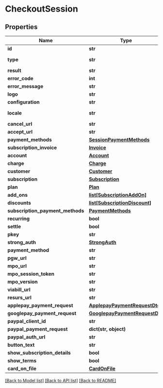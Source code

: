 # CheckoutSession

## Properties
Name | Type | Description | Notes
------------ | ------------- | ------------- | -------------
**id** | **str** | Session id | 
**type** | **str** | Session type | 
**result** | **str** |  | [optional] 
**error_code** | **int** |  | [optional] 
**error_message** | **str** |  | [optional] 
**logo** | **str** |  | [optional] 
**configuration** | **str** |  | [optional] 
**locale** | **str** | Session locale | 
**cancel_url** | **str** |  | [optional] 
**accept_url** | **str** |  | [optional] 
**payment_methods** | [**SessionPaymentMethods**](SessionPaymentMethods.md) |  | [optional] 
**subscription_invoice** | [**Invoice**](Invoice.md) |  | [optional] 
**account** | [**Account**](Account.md) |  | [optional] 
**charge** | [**Charge**](Charge.md) |  | [optional] 
**customer** | [**Customer**](Customer.md) |  | [optional] 
**subscription** | [**Subscription**](Subscription.md) |  | [optional] 
**plan** | [**Plan**](Plan.md) |  | [optional] 
**add_ons** | [**list[SubscriptionAddOn]**](SubscriptionAddOn.md) |  | [optional] 
**discounts** | [**list[SubscriptionDiscount]**](SubscriptionDiscount.md) |  | [optional] 
**subscription_payment_methods** | [**PaymentMethods**](PaymentMethods.md) |  | [optional] 
**recurring** | **bool** |  | [optional] 
**settle** | **bool** |  | [optional] 
**pkey** | **str** |  | [optional] 
**strong_auth** | [**StrongAuth**](StrongAuth.md) |  | [optional] 
**payment_method** | **str** |  | [optional] 
**pgw_url** | **str** |  | [optional] 
**mpo_url** | **str** |  | [optional] 
**mpo_session_token** | **str** |  | [optional] 
**mpo_version** | **str** |  | [optional] 
**viabill_url** | **str** |  | [optional] 
**resurs_url** | **str** |  | [optional] 
**applepay_payment_request** | [**ApplepayPaymentRequestDto**](ApplepayPaymentRequestDto.md) |  | [optional] 
**googlepay_payment_request** | [**GooglepayPaymentRequestDto**](GooglepayPaymentRequestDto.md) |  | [optional] 
**paypal_client_id** | **str** |  | [optional] 
**paypal_payment_request** | **dict(str, object)** |  | [optional] 
**paypal_auth_url** | **str** |  | [optional] 
**button_text** | **str** |  | [optional] 
**show_subscription_details** | **bool** |  | [optional] 
**show_terms** | **bool** |  | [optional] 
**card_on_file** | [**CardOnFile**](CardOnFile.md) |  | [optional] 

[[Back to Model list]](../README.md#documentation-for-models) [[Back to API list]](../README.md#documentation-for-api-endpoints) [[Back to README]](../README.md)


